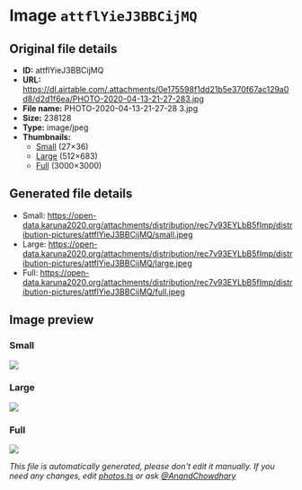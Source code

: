 # Image `attflYieJ3BBCijMQ`

## Original file details

- **ID:** attflYieJ3BBCijMQ
- **URL:** https://dl.airtable.com/.attachments/0e175598f1dd21b5e370f67ac129a0d8/d2d1f6ea/PHOTO-2020-04-13-21-27-283.jpg
- **File name:** PHOTO-2020-04-13-21-27-28 3.jpg
- **Size:** 238128
- **Type:** image/jpeg
- **Thumbnails:**
  - [Small](https://dl.airtable.com/.attachmentThumbnails/d0db859bf74c0cbe42ae4dc35c97f8cc/303a0e87) (27×36)
  - [Large](https://dl.airtable.com/.attachmentThumbnails/a3af0d1037c77edacc2e914b94f9d55f/55cf4c89) (512×683)
  - [Full](https://dl.airtable.com/.attachmentThumbnails/fe9b8cd706d6a31227cd985219b57462/4dfb663e) (3000×3000)

## Generated file details

- Small: https://open-data.karuna2020.org/attachments/distribution/rec7v93EYLbB5fImp/distribution-pictures/attflYieJ3BBCijMQ/small.jpeg
- Large: https://open-data.karuna2020.org/attachments/distribution/rec7v93EYLbB5fImp/distribution-pictures/attflYieJ3BBCijMQ/large.jpeg
- Full: https://open-data.karuna2020.org/attachments/distribution/rec7v93EYLbB5fImp/distribution-pictures/attflYieJ3BBCijMQ/full.jpeg

## Image preview

### Small

![](https://open-data.karuna2020.org/attachments/distribution/rec7v93EYLbB5fImp/distribution-pictures/attflYieJ3BBCijMQ/small.jpeg)

### Large

![](https://open-data.karuna2020.org/attachments/distribution/rec7v93EYLbB5fImp/distribution-pictures/attflYieJ3BBCijMQ/large.jpeg)

### Full

![](https://open-data.karuna2020.org/attachments/distribution/rec7v93EYLbB5fImp/distribution-pictures/attflYieJ3BBCijMQ/full.jpeg)

_This file is automatically generated, please don't edit it manually. If you need any changes, edit [photos.ts](/photos.ts) or ask [@AnandChowdhary](https://github.com/AnandChowdhary)_
